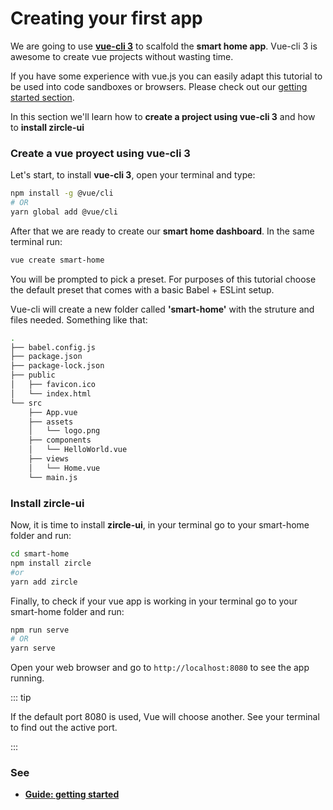 # Creating your first app
We are going to use [**vue-cli 3**](https://cli.vuejs.org/) to scalfold the **smart home app**. Vue-cli 3 is awesome to create vue projects without wasting time.

If you have some experience with vue.js you can easily adapt this tutorial to be used into code sandboxes or browsers. Please check out our [getting started section](/guide/getting-started.html).

In this section we'll learn how to **create a project using vue-cli 3** and how to **install zircle-ui**
### Create a vue proyect using vue-cli 3
Let's start, to install **vue-cli 3**, open your terminal and type:

```bash
npm install -g @vue/cli
# OR
yarn global add @vue/cli
```

After that we are ready to create our **smart home dashboard**. In the same terminal run:
```bash
vue create smart-home
```
You will be prompted to pick a preset. For purposes of this tutorial choose the default preset that comes with a basic Babel + ESLint setup. 

Vue-cli will create a new folder called **'smart-home'** with the struture and files needed. Something like that:

```sh
.
├── babel.config.js
├── package.json
├── package-lock.json
├── public
│   ├── favicon.ico
│   └── index.html
└── src
    ├── App.vue
    ├── assets
    │   └── logo.png
    ├── components
    │   └── HelloWorld.vue
    ├── views
    │   └── Home.vue
    └── main.js
```

### Install **zircle-ui**

Now, it is time to install **zircle-ui**, in your terminal go to your smart-home folder and run:

```bash
cd smart-home
npm install zircle
#or
yarn add zircle
```

Finally, to check if your vue app is working in your terminal go to your smart-home folder and run:

```bash
npm run serve
# OR
yarn serve
```

Open your web browser and go to `http://localhost:8080` to see the app running.  

::: tip

If the default port 8080 is used, Vue will choose another. See your terminal to find out the active port.

:::

### See
- [**Guide: getting started**](/guide/getting-started.html)

